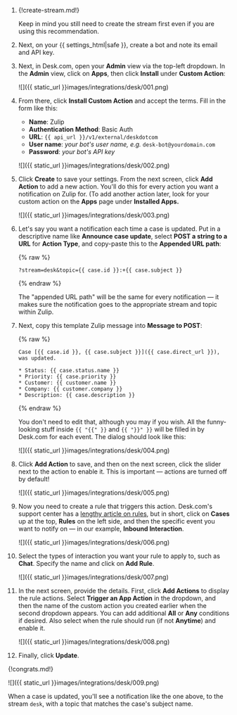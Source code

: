 1.  {!create-stream.md!}

    Keep in mind you still need to create the stream first even
    if you are using this recommendation.

1.  Next, on your {{ settings_html|safe }}, create a bot and
    note its email and API key.

1.  Next, in Desk.com, open your **Admin** view via the top-left
    dropdown. In the **Admin** view, click on **Apps**, then
    click **Install** under **Custom Action**:

    ![]({{ static_url }}images/integrations/desk/001.png)

1.  From there, click **Install Custom Action** and accept the terms.
    Fill in the form like this:

     * **Name**: Zulip
     * **Authentication Method**: Basic Auth
     * **URL**: `{{ api_url }}/v1/external/deskdotcom`
     * **User name**: *your bot's user name, e.g.* `desk-bot@yourdomain.com`
     * **Password**: *your bot's API key*

    ![]({{ static_url }}images/integrations/desk/002.png)

1.  Click **Create** to save your settings. From the next screen, click
    **Add Action** to add a new action. You'll do this for every action
    you want a notification on Zulip for. (To add another action later,
    look for your custom action on the **Apps** page under
    **Installed Apps.**

    ![]({{ static_url }}images/integrations/desk/003.png)

1.  Let's say you want a notification each time a case is updated. Put
    in a descriptive name like **Announce case update**, select
    **POST a string to a URL** for **Action Type**, and copy-paste this
    to the **Appended URL path**:

    {% raw %}

    `?stream=desk&topic={{ case.id }}:+{{ case.subject }}`

    {% endraw %}

    The "appended URL path" will be the same for every notification —
    it makes sure the notification goes to the appropriate stream and topic
    within Zulip.

1.  Next, copy this template Zulip message into **Message to POST**:

    {% raw %}

        Case [{{ case.id }}, {{ case.subject }}]({{ case.direct_url }}), was updated.

        * Status: {{ case.status.name }}
        * Priority: {{ case.priority }}
        * Customer: {{ customer.name }}
        * Company: {{ customer.company }}
        * Description: {{ case.description }}

    {% endraw %}

    You don't need to edit that, although you may if you wish. All the
    funny-looking stuff inside `{{ "{{" }}` and `{{ "}}" }}` will be filled in by
    Desk.com for each event. The dialog should look like this:

    ![]({{ static_url }}images/integrations/desk/004.png)

1.  Click **Add Action** to save, and then on the next screen, click the
    slider next to the action to enable it. This is important — actions are
    turned off by default!

    ![]({{ static_url }}images/integrations/desk/005.png)

1.  Now you need to create a rule that triggers this action. Desk.com's
    support center has a [lengthy article on rules][1], but in short,
    click on **Cases** up at the top, **Rules** on the left side, and
    then the specific event you want to notify on — in our example,
    **Inbound Interaction**.

    [1]: https://support.desk.com/customer/portal/articles/1376

    ![]({{ static_url }}images/integrations/desk/006.png)

1.  Select the types of interaction you want your rule to apply to,
    such as **Chat**. Specify the name and click on **Add Rule**.

    ![]({{ static_url }}images/integrations/desk/007.png)

1.  In the next screen, provide the details. First, click **Add Actions**
    to display the rule actions. Select **Trigger an App Action** in the
    dropdown, and then the name of the custom action you created earlier
    when the second dropdown appears. You can add additional **All** or
    **Any** conditions if desired. Also select when the rule should run
    (if not **Anytime**) and enable it.

    ![]({{ static_url }}images/integrations/desk/008.png)

1.  Finally, click **Update**.

{!congrats.md!}

![]({{ static_url }}images/integrations/desk/009.png)

When a case is updated, you'll see a notification like the one above,
to the stream `desk`, with a topic that matches the case's subject name.
